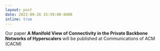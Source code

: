 ```yaml
---
layout: post
date: 2022-09-26 15:59:00-0400
inline: true
---
```


Our paper **A Manifold View of Connectivity in the Private Backbone Networks of Hyperscalers** will be published at Communications of ACM (CACM)
